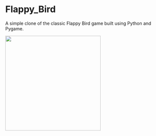 # Flappy_Bird
A simple clone of the classic Flappy Bird game built using Python and Pygame.

<img src="https://github.com/user-attachments/assets/0254a521-b3c9-451a-beb2-0bde5244474d" width="300" height="300"/>
